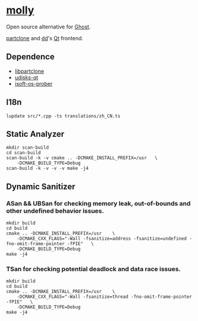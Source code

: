 # [molly](http://ghost-movie.wikia.com/wiki/Molly_Jenson)

Open source alternative for [Ghost](https://en.wikipedia.org/wiki/Ghost_(software)).

[partclone](https://github.com/Thomas-Tsai/partclone) and [dd](https://en.wikipedia.org/wiki/Dd_(Unix))'s [Qt](https://www.qt.io/) frontend.

## Dependence

* [libpartclone](https://github.com/isoft-linux/partclone)
* [udisks-qt](https://github.com/isoft-linux/udisks-qt)
* [isoft-os-prober](https://github.com/isoft-linux/isoft-os-prober)

## I18n

```
lupdate src/*.cpp -ts translations/zh_CN.ts
```

## Static Analyzer

```
mkdir scan-build
cd scan-build
scan-build -k -v cmake .. -DCMAKE_INSTALL_PREFIX=/usr   \
    -DCMAKE_BUILD_TYPE=Debug
scan-build -k -v -v -v make -j4
```

## Dynamic Sanitizer

### ASan && UBSan for checking memory leak, out-of-bounds and other undefined behavior issues.

```
mkdir build
cd build
cmake .. -DCMAKE_INSTALL_PREFIX=/usr    \
    -DCMAKE_CXX_FLAGS="-Wall -fsanitize=address -fsanitize=undefined -fno-omit-frame-pointer -fPIE"   \
    -DCMAKE_BUILD_TYPE=Debug
make -j4
```

### TSan for checking potential deadlock and data race issues.

```
mkdir build
cd build
cmake .. -DCMAKE_INSTALL_PREFIX=/usr    \
    -DCMAKE_CXX_FLAGS="-Wall -fsanitize=thread -fno-omit-frame-pointer -fPIE"   \
    -DCMAKE_BUILD_TYPE=Debug
make -j4
```
